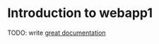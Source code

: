 # Introduction to webapp1

TODO: write [great documentation](http://jacobian.org/writing/what-to-write/)
